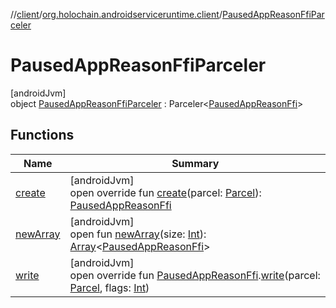 //[client](../../../index.md)/[org.holochain.androidserviceruntime.client](../index.md)/[PausedAppReasonFfiParceler](index.md)

# PausedAppReasonFfiParceler

[androidJvm]\
object [PausedAppReasonFfiParceler](index.md) : Parceler&lt;[PausedAppReasonFfi](../-paused-app-reason-ffi/index.md)&gt;

## Functions

| Name | Summary |
|---|---|
| [create](create.md) | [androidJvm]<br>open override fun [create](create.md)(parcel: [Parcel](https://developer.android.com/reference/kotlin/android/os/Parcel.html)): [PausedAppReasonFfi](../-paused-app-reason-ffi/index.md) |
| [newArray](../-app-binder-unauthorized-exception-parceler/index.md#-1206408188%2FFunctions%2F275946699) | [androidJvm]<br>open fun [newArray](../-app-binder-unauthorized-exception-parceler/index.md#-1206408188%2FFunctions%2F275946699)(size: [Int](https://kotlinlang.org/api/core/kotlin-stdlib/kotlin/-int/index.html)): [Array](https://kotlinlang.org/api/core/kotlin-stdlib/kotlin/-array/index.html)&lt;[PausedAppReasonFfi](../-paused-app-reason-ffi/index.md)&gt; |
| [write](write.md) | [androidJvm]<br>open override fun [PausedAppReasonFfi](../-paused-app-reason-ffi/index.md).[write](write.md)(parcel: [Parcel](https://developer.android.com/reference/kotlin/android/os/Parcel.html), flags: [Int](https://kotlinlang.org/api/core/kotlin-stdlib/kotlin/-int/index.html)) |